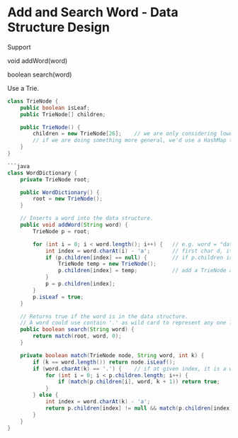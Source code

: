 # Add and Search Word - Data Structure Design

Support 

void addWord(word)

boolean search(word)

Use a Trie.

```java
class TrieNode {
    public boolean isLeaf;
    public TrieNode[] children;

    public TrieNode() {
        children = new TrieNode[26];    // we are only considering lower-case letters
        // if we are doing something more general, we'd use a HashMap (key, value) = (character, TrieNode[] children)
    }
}

```java
class WordDictionary {
    private TrieNode root;

    public WordDictionary() {
        root = new TrieNode();
    }

    // Inserts a word into the data structure.
    public void addWord(String word) {
        TrieNode p = root;

        for (int i = 0; i < word.length(); i++) {   // e.g. word = "data"
            int index = word.charAt(i) - 'a';       // first char d, its index = 3
            if (p.children[index] == null) {        // if p.children is empty at index 3 now.
                TrieNode temp = new TrieNode(); 
                p.children[index] = temp;           // add a TrieNode at index 3.
            }
            p = p.children[index];
        }
        p.isLeaf = true;
    }

    // Returns true if the word is in the data structure.
    // A word could use contain '.' as wild card to represent any one letter.
    public boolean search(String word) {
        return match(root, word, 0);
    }

    private boolean match(TrieNode node, String word, int k) {
        if (k == word.length()) return node.isLeaf();
        if (word.charAt(k) == '.') {    // if at given index, it is a wild card '.'
            for (int i = 0; i < p.children.length; i++) {
                if (match(p.children[i], word, k + 1)) return true;
            }
        } else {
            int index = word.charAt(k) - 'a';
            return p.children[index] != null && match(p.children[index], word, k + 1);
        }
    }
}
```